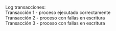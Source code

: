Log transacciones:
<br> Transacción 1 - proceso ejecutado correctamente
<br> Transacción 2 - proceso con fallas en escritura
<br> Transacción 3 - proceso con fallas en escritura